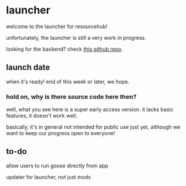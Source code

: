 # launcher

welcome to the launcher for resourcehub!

unfortunately, the launcher is still a very work in progress.

looking for the backend? check [this github repo](https://github.com/desktopgooseunofficial/launcher-backend).

## launch date

when it's ready! end of this week or later, we hope.

### hold on, why is there source code here then?

well, what you see here is a super early access version. it lacks basic features, it doesn't work well.

basically, it's in general not intended for public use just yet, although we want to keep our progress open to everyone!


## to-do

allow users to run goose directly from app

updater for launcher, not just mods
